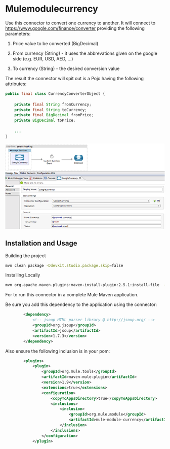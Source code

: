 
Mulemodulecurrency
=========================
Use this connector to convert one currency to another.
It will connect to https://www.google.com/finance/converter providing the following parameters:

1. Price value to be converted (BigDecimal)

2. From currency (String) - it uses the abbrevations given on the google side (e.g. EUR, USD, AED, ...)

3. To currency (String) - the desired conversion value

The result the connector will spit out is a Pojo having the following attributes:

```java
public final class CurrencyConverterObject {

    private final String fromCurrency;
    private final String toCurrency;
    private final BigDecimal fromPrice;
    private BigDecimal toPrice;

    ...
}
```

![Currency Converter Config](screenshot.png?raw=true "Currency Converter Config")


Installation and Usage
----------------------


Building the project
```bash
mvn clean package -Ddevkit.studio.package.skip=false
```
Installing Locally
```bash
mvn org.apache.maven.plugins:maven-install-plugin:2.5.1:install-file  -Dfile=/Users/pat/Documents/source/mule-module-currency/target/mule-module-currency-1.0-SNAPSHOT.jar -DgroupId=org.mule.module -DartifactId=mule-module-currency -Dversion=1.0-SNAPSHOT -Dpackaging=jar -DlocalRepositoryPath=/Users/pat/.m2/repository/
```

For to run this connector in a complete Mule Maven application.

Be sure you add this dependency to the application using the connector:
```xml
        <dependency>
            <!-- jsoup HTML parser library @ http://jsoup.org/ -->
            <groupId>org.jsoup</groupId>
            <artifactId>jsoup</artifactId>
            <version>1.7.3</version>
        </dependency>
```

Also ensure the following inclusion is in your pom:
```xml
		<plugins>
			<plugin>
				<groupId>org.mule.tools</groupId>
				<artifactId>maven-mule-plugin</artifactId>
				<version>1.9</version>
				<extensions>true</extensions>
				<configuration>
					<copyToAppsDirectory>true</copyToAppsDirectory>
					<inclusions>
                        <inclusion>
                     		<groupId>org.mule.module</groupId>
							<artifactId>mule-module-currency</artifactId>
                        </inclusion>
                    </inclusions>
				</configuration>
			</plugin>
```

